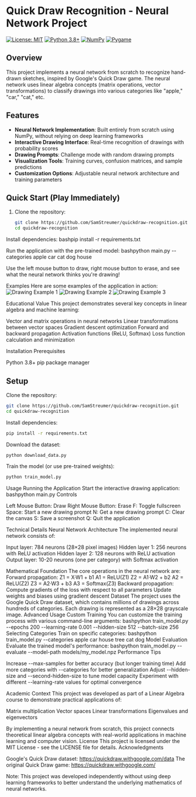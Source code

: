 # Quick Draw Recognition - Neural Network Project

[![License: MIT](https://img.shields.io/badge/License-MIT-yellow.svg)](https://opensource.org/licenses/MIT)
[![Python 3.8+](https://img.shields.io/badge/python-3.8+-blue.svg)](https://www.python.org/downloads/)
[![NumPy](https://img.shields.io/badge/numpy-%23013243.svg?style=flat&logo=numpy&logoColor=white)](https://numpy.org/)
[![Pygame](https://img.shields.io/badge/pygame-%23003551.svg?style=flat)](https://www.pygame.org/)

## Overview
This project implements a neural network from scratch to recognize hand-drawn sketches, inspired by Google's Quick Draw game. The neural network uses linear algebra concepts (matrix operations, vector transformations) to classify drawings into various categories like "apple," "car," "cat," etc.

## Features
- **Neural Network Implementation**: Built entirely from scratch using NumPy, without relying on deep learning frameworks
- **Interactive Drawing Interface**: Real-time recognition of drawings with probability scores
- **Drawing Prompts**: Challenge mode with random drawing prompts
- **Visualization Tools**: Training curves, confusion matrices, and sample predictions
- **Customization Options**: Adjustable neural network architecture and training parameters

## Quick Start (Play Immediately)

1. Clone the repository:
   ```bash
   git clone https://github.com/SamStreumer/quickdraw-recognition.git
   cd quickdraw-recognition

Install dependencies:
bashpip install -r requirements.txt

Run the application with the pre-trained model:
bashpython main.py --categories apple car cat dog house

Use the left mouse button to draw, right mouse button to erase, and see what the neural network thinks you're drawing!

Examples
Here are some examples of the application in action:
![Drawing Example 1](screenshots/quickdraw_20250411_175047.png)
![Drawing Example 2](screenshots/quickdraw_20250411_175117.png)
![Drawing Example 3](screenshots/quickdraw_20250411_175153.png)


Educational Value
This project demonstrates several key concepts in linear algebra and machine learning:

Vector and matrix operations in neural networks
Linear transformations between vector spaces
Gradient descent optimization
Forward and backward propagation
Activation functions (ReLU, Softmax)
Loss function calculation and minimization

Installation
Prerequisites

Python 3.8+
pip package manager



## Setup

Clone the repository:
```bash
git clone https://github.com/SamStreumer/quickdraw-recognition.git
cd quickdraw-recognition
```
Install dependencies:
```bash
pip install -r requirements.txt
```
Download the dataset:
```bash
python download_data.py
```
Train the model (or use pre-trained weights):
```bash
python train_model.py
```

Usage
Running the Application
Start the interactive drawing application:
bashpython main.py
Controls

Left Mouse Button: Draw
Right Mouse Button: Erase
F: Toggle fullscreen
Space: Start a new drawing prompt
N: Get a new drawing prompt
C: Clear the canvas
S: Save a screenshot
Q: Quit the application

Technical Details
Neural Network Architecture
The implemented neural network consists of:

Input layer: 784 neurons (28×28 pixel images)
Hidden layer 1: 256 neurons with ReLU activation
Hidden layer 2: 128 neurons with ReLU activation
Output layer: 10-20 neurons (one per category) with Softmax activation

Mathematical Foundation
The core operations in the neural network are:
Forward propagation:
Z1 = X·W1 + b1
A1 = ReLU(Z1)
Z2 = A1·W2 + b2
A2 = ReLU(Z2)
Z3 = A2·W3 + b3
A3 = Softmax(Z3)
Backward propagation:
Compute gradients of the loss with respect to all parameters
Update weights and biases using gradient descent
Dataset
The project uses the Google Quick Draw dataset, which contains millions of drawings across hundreds of categories. Each drawing is represented as a 28×28 grayscale image.
Advanced Usage
Custom Training
You can customize the training process with various command-line arguments:
bashpython train_model.py --epochs 200 --learning-rate 0.001 --hidden-size 512 --batch-size 256
Selecting Categories
Train on specific categories:
bashpython train_model.py --categories apple car house tree cat dog
Model Evaluation
Evaluate the trained model's performance:
bashpython train_model.py --evaluate --model-path models/my_model.npz
Performance Tips

Increase --max-samples for better accuracy (but longer training time)
Add more categories with --categories for better generalization
Adjust --hidden-size and --second-hidden-size to tune model capacity
Experiment with different --learning-rate values for optimal convergence

Academic Context
This project was developed as part of a Linear Algebra course to demonstrate practical applications of:

Matrix multiplication
Vector spaces
Linear transformations
Eigenvalues and eigenvectors

By implementing a neural network from scratch, this project connects theoretical linear algebra concepts with real-world applications in machine learning and computer vision.
License
This project is licensed under the MIT License - see the LICENSE file for details.
Acknowledgments

Google's Quick Draw dataset: https://quickdraw.withgoogle.com/data
The original Quick Draw game: https://quickdraw.withgoogle.com/

Note: This project was developed independently without using deep learning frameworks to better understand the underlying mathematics of neural networks.
